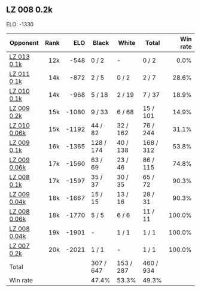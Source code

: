 ## LZ 008 0.2k ##

ELO: -1330

Opponent | Rank | ELO | Black | White | Total | Win rate
---------|-----:|----:|-------|-------|-------|-------:
[LZ 013 0.1k](LZ%20013%200.1k.md) | 12k | -548 | 0 / 2 | - | 0 / 2 | 0.0%
[LZ 011 0.1k](LZ%20011%200.1k.md) | 14k | -872 | 2 / 5 | 0 / 2 | 2 / 7 | 28.6%
[LZ 010 0.1k](LZ%20010%200.1k.md) | 14k | -968 | 5 / 18 | 2 / 19 | 7 / 37 | 18.9%
[LZ 009 0.2k](LZ%20009%200.2k.md) | 15k | -1080 | 9 / 33 | 6 / 68 | 15 / 101 | 14.9%
[LZ 010 0.06k](LZ%20010%200.06k.md) | 15k | -1192 | 44 / 82 | 32 / 162 | 76 / 244 | 31.1%
[LZ 009 0.1k](LZ%20009%200.1k.md) | 16k | -1365 | 128 / 174 | 40 / 138 | 168 / 312 | 53.8%
[LZ 009 0.06k](LZ%20009%200.06k.md) | 17k | -1560 | 63 / 69 | 23 / 46 | 86 / 115 | 74.8%
[LZ 008 0.1k](LZ%20008%200.1k.md) | 17k | -1597 | 35 / 37 | 30 / 35 | 65 / 72 | 90.3%
[LZ 009 0.04k](LZ%20009%200.04k.md) | 18k | -1667 | 15 / 15 | 13 / 16 | 28 / 31 | 90.3%
[LZ 008 0.06k](LZ%20008%200.06k.md) | 18k | -1770 | 5 / 5 | 6 / 6 | 11 / 11 | 100.0%
[LZ 008 0.04k](LZ%20008%200.04k.md) | 19k | -1901 | - | 1 / 1 | 1 / 1 | 100.0%
[LZ 007 0.2k](LZ%20007%200.2k.md) | 20k | -2021 | 1 / 1 | - | 1 / 1 | 100.0%
Total | | | 307 / 647 | 153 / 287 | 460 / 934 | 
Win rate| | | 47.4% | 53.3% | 49.3% | 
